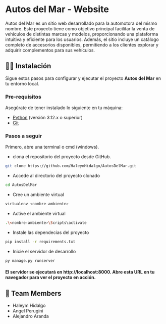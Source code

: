 
# Autos del Mar - Website

Autos del Mar es un sitio web desarrollado para la automotora del mismo nombre. Este proyecto tiene como objetivo principal facilitar la venta de vehículos de distintas marcas y modelos, proporcionando una plataforma intuitiva y eficiente para los usuarios. Además, el sitio incluye un catálogo completo de accesorios disponibles, permitiendo a los clientes explorar y adquirir complementos para sus vehículos.

## 👨‍💻 Instalación

Sigue estos pasos para configurar y ejecutar el proyecto **Autos del Mar** en tu entorno local.

### Pre-requisitos

Asegúrate de tener instalado lo siguiente en tu máquina:

- [Python](https://www.python.org/) (versión 3.12.x o superior)
- [Git](https://git-scm.com/)

### Pasos a seguir

Primero, abre una terminal o cmd (windows).

* clona el repositorio del proyecto desde GitHub.

```bash
git clone https://github.com/HaleymHidalgo/AutosDelMar.git
```

*  Accede al directorio del proyecto clonado

```bash
cd AutosDelMar
```

* Cree un ambiente virtual

```bash
virtualenv <nombre-ambiente>
```

* Active el ambiente virtual

```bash
.\<nombre-ambiente>\Scripts\activate
```


* Instale las dependecias del proyecto

```bash
pip install -r requirements.txt
```

* Inicie el servidor de desarrollo
```bash
py manage.py runserver
```
#### El servidor se ejecutará en http://localhost:8000. Abre esta URL en tu navegador para ver el proyecto en acción.

## 👀 Team Members

* Haleym Hidalgo
* Angel Perugini
* Alejandro Aranda